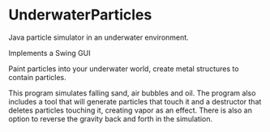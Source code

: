 # UnderwaterParticles
Java particle simulator in an underwater environment.

Implements a Swing GUI

Paint particles into your underwater world, create metal structures to contain particles.

This program simulates falling sand, air bubbles and oil. The program also includes a tool that will generate particles that touch it and a destructor that deletes particles touching it, creating vapor as an effect. There is also an option to reverse the gravity back and forth in the simulation.

